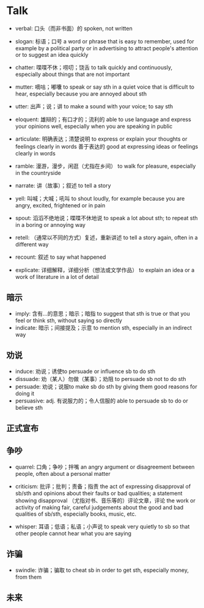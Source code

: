 # Talk

- verbal: 口头（而非书面）的 spoken, not written

- slogan: 标语；口号 a word or phrase that is easy to remember, used for example by a political party or in advertising to attract people's attention or to suggest an idea quickly

- chatter: 喋喋不休；唠叨；饶舌 to talk quickly and continuously, especially about things that are not important
- mutter: 嘀咕；嘟囔 to speak or say sth in a quiet voice that is difficult to hear, especially because you are annoyed about sth
- utter: 出声；说；讲 to make a sound with your voice; to say sth

- eloquent: 雄辩的；有口才的；流利的 able to use language and express your opinions well, especially when you are speaking in public

- articulate: 明确表达；清楚说明 to express or explain your thoughts or feelings clearly in words 善于表达的 good at expressing ideas or feelings clearly in words
- ramble: 漫游，漫步，闲逛（尤指在乡间） to walk for pleasure, especially in the countryside

- narrate: 讲（故事）；叙述 to tell a story

- yell: 叫喊；大喊；吼叫 to shout loudly, for example because you are angry, excited, frightened or in pain

- spout: 滔滔不绝地说；喋喋不休地说 to speak a lot about sth; to repeat sth in a boring or annoying way
- retell: （通常以不同的方式）复述，重新讲述 to tell a story again, often in a different way
- recount: 叙述 to say what happened

- explicate: 详细解释，详细分析（想法或文学作品） to explain an idea or a work of literature in a lot of detail

## 暗示

- imply: 含有…的意思；暗示；暗指 to suggest that sth is true or that you feel or think sth, without saying so directly
- indicate: 暗示；间接提及；示意 to mention sth, especially in an indirect way

## 劝说

- induce: 劝说；诱使to persuade or influence sb to do sth
- dissuade: 劝（某人）勿做（某事）；劝阻 to persuade sb not to do sth
- persuade: 劝说；说服to make sb do sth by giving them good reasons for doing it
- persuasive: adj. 有说服力的；令人信服的 able to persuade sb to do or believe sth

## 正式宣布



## 争吵

- quarrel: 口角；争吵；拌嘴 an angry argument or disagreement between people, often about a personal matter

- criticism: 批评；批判；责备；指责 the act of expressing disapproval of sb/sth and opinions about their faults or bad qualities; a statement showing disapproval （尤指对书、音乐等的）评论文章，评论 the work or activity of making fair, careful judgements about the good and bad qualities of sb/sth, especially books, music, etc.

- whisper: 耳语；低语；私语；小声说 to speak very quietly to sb so that other people cannot hear what you are saying

## 诈骗

- swindle: 诈骗；骗取 to cheat sb in order to get sth, especially money, from them

## 未来



